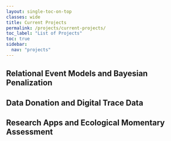 ```yaml
---
layout: single-toc-on-top
classes: wide
title: Current Projects
permalink: /projects/current-projects/
toc_label: "List of Projects"
toc: true
sidebar:
  nav: "projects"
---
```


## Relational Event Models and Bayesian Penalization

## Data Donation and Digital Trace Data

## Research Apps and Ecological Momentary Assessment
